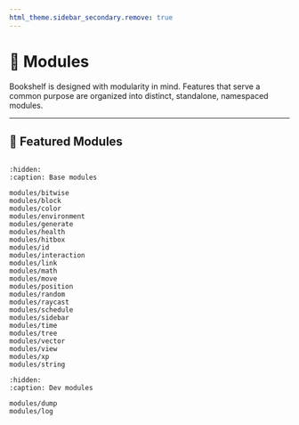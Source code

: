 ```yaml
---
html_theme.sidebar_secondary.remove: true
---
```


# 🧩 Modules

Bookshelf is designed with modularity in mind. Features that serve a common purpose are organized into distinct, standalone, namespaced modules.

---

## 🌟 Featured Modules

```{include} _templates/featured-modules.md

```

```{toctree}
:hidden:
:caption: Base modules

modules/bitwise
modules/block
modules/color
modules/environment
modules/generate
modules/health
modules/hitbox
modules/id
modules/interaction
modules/link
modules/math
modules/move
modules/position
modules/random
modules/raycast
modules/schedule
modules/sidebar
modules/time
modules/tree
modules/vector
modules/view
modules/xp
modules/string
```

```{toctree}
:hidden:
:caption: Dev modules

modules/dump
modules/log
```
